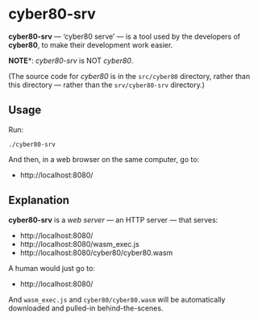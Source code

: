 # cyber80-srv

**cyber80-srv** — ‘cyber80 serve’ — is a tool used by the developers of **cyber80**, to make their development work easier.

**NOTE***: _cyber80-srv_ is NOT _cyber80_.

(The source code for _cyber80_ is in the `src/cyber80` directory, rather than this directory — rather than the `srv/cyber80-srv` directory.)

## Usage

Run:
```
./cyber80-srv
```

And then, in a web browser on the same computer, go to:
* http://localhost:8080/

## Explanation

**cyber80-srv** is a _web server_ — an HTTP server — that serves:
* http://localhost:8080/
* http://localhost:8080/wasm_exec.js
* http://localhost:8080/cyber80/cyber80.wasm

A human would just go to:
* http://localhost:8080/

And `wasm_exec.js` and `cyber80/cyber80.wasm` will be automatically downloaded and pulled-in behind-the-scenes.
